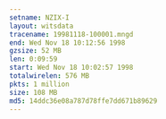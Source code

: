 ```yaml
---
setname: NZIX-I
layout: witsdata
tracename: 19981118-100001.mngd
end: Wed Nov 18 10:12:56 1998
gzsize: 52 MB
len: 0:09:59
start: Wed Nov 18 10:02:57 1998
totalwirelen: 576 MB
pkts: 1 million
size: 108 MB
md5: 14ddc36e08a787d78ffe7dd671b89629
---
```

